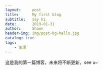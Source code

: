 ```yaml
---
layout:     post
title:      My first blog
subtitle:   say hi
date:       2019-01-31
author:     Shawn
header-img: img/post-bg-hello.jpg
catalog: true
tags:
    - 生活
---
```

这是我的第一篇博客，未来将不断更新，see u~